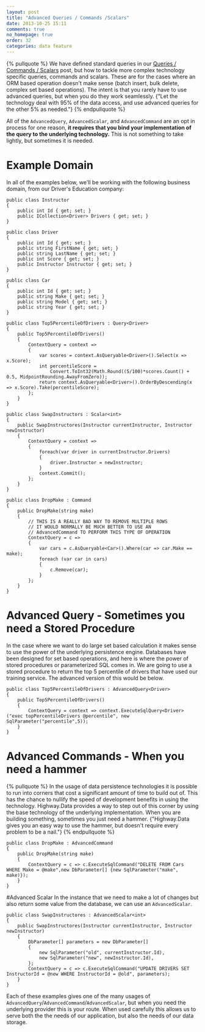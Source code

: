 ```yaml
---
layout: post
title: "Advanced Queries / Commands /Scalars"
date: 2013-10-25 15:11
comments: true
no_homepage: true
order: 32
categories: data feature
---
```

{% pullquote %}
We have defined standard queries in our [Queries / Commands / Scalars](blog/2013/10/19/queries-slash-commands-slash-scalars/) post, but how to tackle more complex technology specific queries, commands and scalars. These are for the cases where an ORM based operation doesn't make sense (batch insert, bulk delete, complex set based operations). The intent is that you rarely have to use advanced queries, but when you do they work seamlessly. {"Let the technology deal with 95% of the data access, and use advanced queries for the other 5% as needed."} 
{% endpullquote %}


All of the `AdvancedQuery`, `AdvancedScalar`, and `AdvancedCommand` are an opt in process for one reason, **it requires that you bind your implementation of the query to the underlying technology.** This is not something to take lightly, but sometimes it is needed. 

# Example Domain

In all of the examples below, we'll be working with the following business domain, from our Driver's Education company:

```
public class Instructor
{
    public int Id { get; set; }
    public ICollection<Driver> Drivers { get; set; }
}

public class Driver
{
    public int Id { get; set; }
    public string FirstName { get; set; }
    public string LastName { get; set; }
    public int Score { get; set; }
    public Instructor Instructor { get; set; }
}

public class Car
{
    public int Id { get; set; }
    public string Make { get; set; }
    public string Model { get; set; }
    public string Year { get; set; }
}

public class Top5PercentileOfDrivers : Query<Driver>
{
    public Top5PercentileOfDrivers()
    {
        ContextQuery = context =>
        {
            var scores = context.AsQueryable<Driver>().Select(x => x.Score);
            int percentileScore =
                Convert.ToInt32(Math.Round((5/100)*scores.Count() + 0.5, MidpointRounding.AwayFromZero));
            return context.AsQueryable<Driver>().OrderByDescending(x => x.Score).Take(percentileScore);
        };
    }
}

public class SwapInstructors : Scalar<int>
{
    public SwapInstructores(Instructor currentInstructor, Instructor newInstructor)
    {
        ContextQuery = context =>
        {
            foreach(var driver in currentInstructor.Drivers)
			{
				driver.Instructor = newInstructor;
			}
			context.Commit();
        };
    }
}

public class DropMake : Command
{
    public DropMake(string make)
    {
        // THIS IS A REALLY BAD WAY TO REMOVE MULTIPLE ROWS
        // IT WOULD NORMALLY BE MUCH BETTER TO USE AN
        // AdvancedCommand TO PERFORM THIS TYPE OF OPERATION
        ContextQuery = c =>
        {
            var cars = c.AsQueryable<Car>().Where(car => car.Make == make);
            foreach (var car in cars)
            {
                c.Remove(car);
            }
        };
    }
}
```

# Advanced Query - Sometimes you need a Stored Procedure
In the case where we want to do large set based calculation it makes sense to use the power of the underlying persistence engine. Databases have been designed for set based operations, and here is where the power of stored procedures or parameterized SQL comes in. We are going to use a stored procedure to return the top 5 percentile of drivers that have used our training service. The advanced version of this would be below.

```
public class Top5PercentileOfDrivers : AdvancedQuery<Driver>
{
    public Top5PercentileOfDrivers()
    {
        ContextQuery = context => context.ExecuteSqlQuery<Driver>("exec topPercentileDrivers @percentile", new SqlParameter("percentile",5));
    }
}
```

# Advanced Commands -  When you need a hammer
{% pullquote %}
In the usage of data persistence technologies it is possible to run into corners that cost a significant amount of time to build out of. This has the chance to nullify the speed of development benefits in using the technology. Highway.Data provides a way to step out of this corner by using the base technology of the underlying implementation. When you are building something, sometimes you just need a hammer. {"Highway.Data gives you an easy way to use the hammer, but doesn't require every problem to be a nail."} 
{% endpullquote %}
```
public class DropMake : AdvancedCommand
{
    public DropMake(string make)
    {
        ContextQuery = c => c.ExecuteSqlCommand("DELETE FROM Cars WHERE Make = @make",new DbParameter[] {new SqlParameter("make", make)});
    }
}
```
#Advanced Scalar
In the instance that we need to make a lot of changes but also return some value from the database, we can use an `AdvancedScalar`. 
```
public class SwapInstructores : AdvancedScalar<int>
{
    public SwapInstructores(Instructor currentInstructor, Instructor newInstructor)
    {
        DbParameter[] parameters = new DbParameter[]
        {
            new SqlParameter("old", currentInstructor.Id),
            new SqlParameter("new", newInstructor.Id), 
        };
        ContextQuery = c => c.ExecuteSqlCommand("UPDATE DRIVERS SET InstructorId = @new WHERE InstructorId = @old", parameters);
    }
}
```

Each of these examples gives one of the many usages of `AdvancedQuery`/`AdvancedCommand`/`AdvancedScalar`, but when you need the underlying provider this is your route. When used carefully this allows us to serve both the the needs of our application, but also the needs of our data storage.